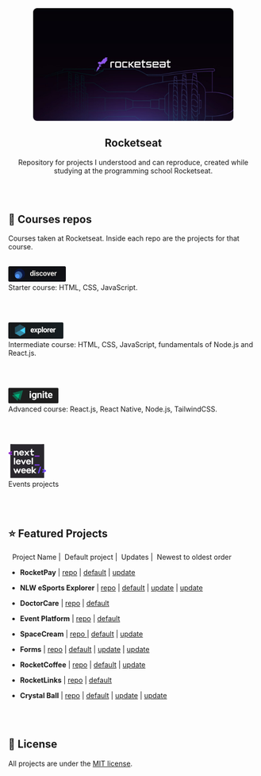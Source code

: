 
  <div align="center">
    <img alt="Rocketseat" src="./.github/rocketseat-cover.png" width="80%"/>
  </div>
  
  <h2 align="center">
  Rocketseat
  </h2>
  <p align="center">
  Repository for projects I understood and can reproduce, created while studying at the programming school Rocketseat.
  </p>

  <br/>
  <br/>

  ## :rocket: Courses repos
  Courses taken at Rocketseat. Inside each repo are the projects for that course.

 <br/>

  <a href="./discover">
    <img alt="Ignite logo" src="./.github/discover-logo.png" style="width: 23%;">
  </a>
  <br/>
  Starter course: HTML, CSS, JavaScript.
  
  <br/><br/>

  <a href="./explorer">
    <img alt="Ignite logo" src="./.github/explorer-logo.png" style="width: 22%; height: 22%;">
   </a>
   <br/>
   Intermediate course: HTML, CSS, JavaScript, fundamentals of Node.js and React.js.

   <br/><br/>

   <a href="./ignite">
    <img alt="Ignite logo" src="./.github/ignite-logo.png" style="width: 20%; height: 20%;">
   </a> 
   <br/>
    Advanced course: React.js, React Native, Node.js, TailwindCSS.
   
   <br/><br/>
   
   <a href="./events">
    <img alt="Ignite logo" src="./events/next-level-week/.github/nlw.png" style="width: 15%; height: 15%;">
   </a> 
   <br/>
   Events projects

  <br/><br/>
  
  ## :star: Featured Projects

  &nbsp; Project Name
  |&nbsp; Default project
  |&nbsp; Updates |&nbsp; Newest to oldest order

  * **RocketPay** | [repo](https://github.com/diegommagno/rocketseat/tree/main/events/explorer-lab/rocketpay) | [default](https://explorer-lab-rocketpay-indol.vercel.app/) | [update](https://rocketpay-en.vercel.app/)

  * **NLW eSports Explorer** | [repo](https://github.com/diegommagno/rocketseat/tree/main/events/next-level-week/2022/nlw-esports/explorer) | [default](https://diegommagno.com/github/rocketseat/events/next-level-week/2022/nlw-esports/explorer/pt-br) | [update](https://diegommagno.com/github/rocketseat/events/next-level-week/2022/nlw-esports/explorer/en) | [update](https://diegommagno.com/github/rocketseat/events/next-level-week/2022/nlw-esports/explorer/challenge/en)

  * **DoctorCare** | [repo](https://github.com/diegommagno/rocketseat/tree/main/events/next-level-week/2022/nlw-return/origin) | [default](https://diegommagno.com/github/rocketseat/events/next-level-week/2022/nlw-return/origin)

  * **Event Platform** | [repo](https://github.com/diegommagno/rocketseat/tree/main/events/ignite-lab/events-platform) | [default](https://ignite-lab-umber-five.vercel.app/)

   * **SpaceCream** | [repo ](https://github.com/diegommagno/rocketseat/tree/main/explorer/stage-03/advanced-css/space-cream) | [default](https://diegommagno.com/github/rocketseat/explorer/stage-03/advanced-css/space-cream/en) | [update](https://github.com/diegommagno/rocketseat/tree/main/explorer/stage-03/advanced-css/space-cream/update)

  * **Forms** | [repo](https://github.com/diegommagno/rocketseat/tree/main/explorer/stage-03/create-your-event-form) | [default](https://diegommagno.com/github/rocketseat/explorer/stage-03/create-your-event-form/pt-br/) | [update](https://diegommagno.com/github/rocketseat/explorer/stage-03/create-your-event-form/en/) | [update](https://diegommagno.com/github/rocketseat/explorer/stage-03/mentorship-form/en)

  * **RocketCoffee** | [repo](https://github.com/diegommagno/rocketseat/tree/main/events/explorer-marathon/explorer-marathon-03/rocketcoffee) | [default](https://diegommagno.com/github/rocketseat/events/explorer-marathon/explorer-marathon-03/rocketcoffee/pt-br) | [update](https://diegommagno.com/github/rocketseat/events/explorer-marathon/explorer-marathon-03/rocketcoffee/en)

  * **RocketLinks** | [repo](https://github.com/diegommagno/rocketseat/tree/main/events/explorer-marathon/explorer-marathon-02/rocketlinks) | [default](https://diegommagno.com/github/rocketseat/events/explorer-marathon/explorer-marathon-02/rocketlinks/)

  * **Crystal Ball** | [repo](https://github.com/diegommagno/rocketseat/tree/main/events/explorer-marathon/explorer-marathon-01/crystal-ball) | [default](https://diegommagno.com/github/rocketseat/events/explorer-marathon/explorer-marathon-01/crystal-ball/pt-br/) | [update](https://diegommagno.com/github/rocketseat/events/explorer-marathon/explorer-marathon-01/crystal-ball/en/) | [update](https://diegommagno.com/github/rocketseat/events/explorer-marathon/explorer-marathon-01/wizarding-world-crystal-ball)

  <br/><br/>
  
  ## 📘 License

  All projects are under the [MIT license](LICENSE.md).